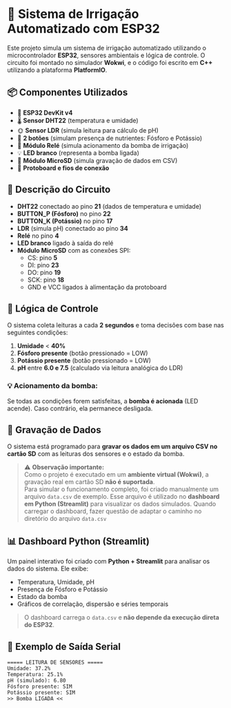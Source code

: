 # 🌱 Sistema de Irrigação Automatizado com ESP32

Este projeto simula um sistema de irrigação automatizado utilizando o microcontrolador **ESP32**, sensores ambientais e lógica de controle. O circuito foi montado no simulador **Wokwi**, e o código foi escrito em **C++** utilizando a plataforma **PlatformIO**.

## 📦 Componentes Utilizados

- 🧠 **ESP32 DevKit v4**
- 🌡️ **Sensor DHT22** (temperatura e umidade)
- 🌞 **Sensor LDR** (simula leitura para cálculo de pH)
- 🔘 **2 botões** (simulam presença de nutrientes: Fósforo e Potássio)
- 🔌 **Módulo Relé** (simula acionamento da bomba de irrigação)
- 💡 **LED branco** (representa a bomba ligada)
- 💾 **Módulo MicroSD** (simula gravação de dados em CSV)
- 🔧 **Protoboard e fios de conexão**

## 🔌 Descrição do Circuito

- **DHT22** conectado ao pino **21** (dados de temperatura e umidade)
- **BUTTON_P (Fósforo)** no pino **22**
- **BUTTON_K (Potássio)** no pino **17**
- **LDR** (simula pH) conectado ao pino **34**
- **Relé** no pino **4**
- **LED branco** ligado à saída do relé
- **Módulo MicroSD** com as conexões SPI:
  - CS: pino **5**
  - DI: pino **23**
  - DO: pino **19**
  - SCK: pino **18**
  - GND e VCC ligados à alimentação da protoboard

## 🧠 Lógica de Controle

O sistema coleta leituras a cada **2 segundos** e toma decisões com base nas seguintes condições:

1. **Umidade** < **40%**
2. **Fósforo presente** (botão pressionado = LOW)
3. **Potássio presente** (botão pressionado = LOW)
4. **pH** entre **6.0 e 7.5** (calculado via leitura analógica do LDR)

### 💡 Acionamento da bomba:

Se todas as condições forem satisfeitas, a **bomba é acionada** (LED acende). Caso contrário, ela permanece desligada.

## 💾 Gravação de Dados

O sistema está programado para **gravar os dados em um arquivo CSV no cartão SD** com as leituras dos sensores e o estado da bomba.

> ⚠️ **Observação importante:**  
> Como o projeto é executado em um **ambiente virtual (Wokwi)**, a gravação real em cartão SD **não é suportada**.  
> Para simular o funcionamento completo, foi criado manualmente um arquivo `data.csv` de exemplo. Esse arquivo é utilizado no **dashboard em Python (Streamlit)** para visualizar os dados simulados.
> Quando carregar o dashboard, fazer questão de adaptar o caminho no diretório do arquivo `data.csv`

## 📊 Dashboard Python (Streamlit)

Um painel interativo foi criado com **Python + Streamlit** para analisar os dados do sistema. Ele exibe:

- Temperatura, Umidade, pH
- Presença de Fósforo e Potássio
- Estado da bomba
- Gráficos de correlação, dispersão e séries temporais

> O dashboard carrega o `data.csv` e **não depende da execução direta do ESP32**.

## 💬 Exemplo de Saída Serial

```
===== LEITURA DE SENSORES =====
Umidade: 37.2%
Temperatura: 25.1%
pH (simulado): 6.80
Fósforo presente: SIM
Potássio presente: SIM
>> Bomba LIGADA <<
```